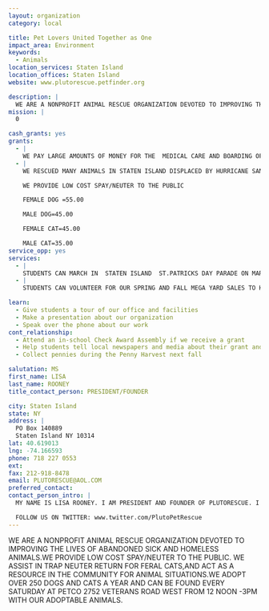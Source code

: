 ```yaml
---
layout: organization
category: local

title: Pet Lovers United Together as One
impact_area: Environment
keywords: 
  - Animals
location_services: Staten Island
location_offices: Staten Island
website: www.plutorescue.petfinder.org

description: |
  WE ARE A NONPROFIT ANIMAL RESCUE ORGANIZATION DEVOTED TO IMPROVING THE LIVES OF ABANDONED SICK AND HOMELESS ANIMALS.WE PROVIDE LOW COST SPAY/NEUTER TO THE PUBLIC. WE ASSIST IN TRAP NEUTER RETURN FOR FERAL CATS,AND ACT AS A RESOURCE IN THE COMMUNITY  FOR ANIMAL SITUATIONS.WE ADOPT OVER 250 DOGS AND CATS A YEAR AND CAN BE FOUND EVERY SATURDAY AT PETCO 2752 VETERANS ROAD WEST FROM 12 NOON -3PM WITH OUR ADOPTABLE ANIMALS.
mission: |
  0

cash_grants: yes
grants: 
  - |
    WE PAY LARGE AMOUNTS OF MONEY FOR THE  MEDICAL CARE AND BOARDING OF THE ANIMALS IN OUR CARE UNTIL THEY FIND PERMANENT HOMES.
  - |
    WE RESCUED MANY ANIMALS IN STATEN ISLAND DISPLACED BY HURRICANE SANDY. WE ALSO TOOK IN AND FOUND HOMES FOR ANIMALS WHOS OWNERS LOST THEIR HOMES DUE TO SANDY. WE RECEIVED NUMEROUS FOOD DONATIONS WHICH WE DISTRIBUTED TO THE COMMUNITIES AFFECTED BT SANDY. WE HAVE ALSO LISTED LOST AND FOUND ANIMALS INFORMATION ON OUR WEBSITE AND FACEBOOK PAGE.

    WE PROVIDE LOW COST SPAY/NEUTER TO THE PUBLIC

    FEMALE DOG =55.00

    MALE DOG=45.00

    FEMALE CAT=45.00

    MALE CAT=35.00
service_opp: yes
services: 
  - |
    STUDENTS CAN MARCH IN  STATEN ISLAND  ST.PATRICKS DAY PARADE ON MARCH 17, 2013 WITH THEIR PETS  TO PROMOTE ADOPTION OF SHELTER ANIMALS. THEY CAN ALSO APPLY TO VOLUNTEER AT OUR WEEKLY SATURDAY ADOPTIONS AT PETCO, 2752 VETERANS ROAD WEST, STATEN ISLADN, NY 10312 FROM 12 NOON TO 3PM.
  - |
    STUDENTS CAN VOLUNTEER FOR OUR SPRING AND FALL MEGA YARD SALES TO HELP RAISE MONEY FOR HOMELESS ANIMALS.

learn: 
  - Give students a tour of our office and facilities
  - Make a presentation about our organization
  - Speak over the phone about our work
cont_relationship: 
  - Attend an in-school Check Award Assembly if we receive a grant
  - Help students tell local newspapers and media about their grant and/or project with us
  - Collect pennies during the Penny Harvest next fall

salutation: MS
first_name: LISA
last_name: ROONEY
title_contact_person: PRESIDENT/FOUNDER

city: Staten Island
state: NY
address: |
  PO Box 140889  
  Staten Island NY 10314
lat: 40.619013
lng: -74.166593
phone: 718 227 0553
ext: 
fax: 212-918-8478
email: PLUTORESCUE@AOL.COM
preferred_contact: 
contact_person_intro: |
  MY NAME IS LISA ROONEY. I AM PRESIDENT AND FOUNDER OF PLUTORESCUE. I HAVE BEEN RESCUING ANIMALS FOR OVER 30 TWENTY YEARS. I AM PASSIONATE ABOUT IMPROVING THE LIVES OF ALL ANIMALS. I BELIEVE EDUCATION IS EXTREMELY IMPORTANT IN MAINTAINING A LIFE LONG HOME FOR AN ANIMAL. LIKE US ON FACEBOOK: www.facebook.com/P.L.U.T.ORescue

  FOLLOW US ON TWITTER: www.twitter.com/PlutoPetRescue
---
```

WE ARE A NONPROFIT ANIMAL RESCUE ORGANIZATION DEVOTED TO IMPROVING THE LIVES OF ABANDONED SICK AND HOMELESS ANIMALS.WE PROVIDE LOW COST SPAY/NEUTER TO THE PUBLIC. WE ASSIST IN TRAP NEUTER RETURN FOR FERAL CATS,AND ACT AS A RESOURCE IN THE COMMUNITY  FOR ANIMAL SITUATIONS.WE ADOPT OVER 250 DOGS AND CATS A YEAR AND CAN BE FOUND EVERY SATURDAY AT PETCO 2752 VETERANS ROAD WEST FROM 12 NOON -3PM WITH OUR ADOPTABLE ANIMALS.